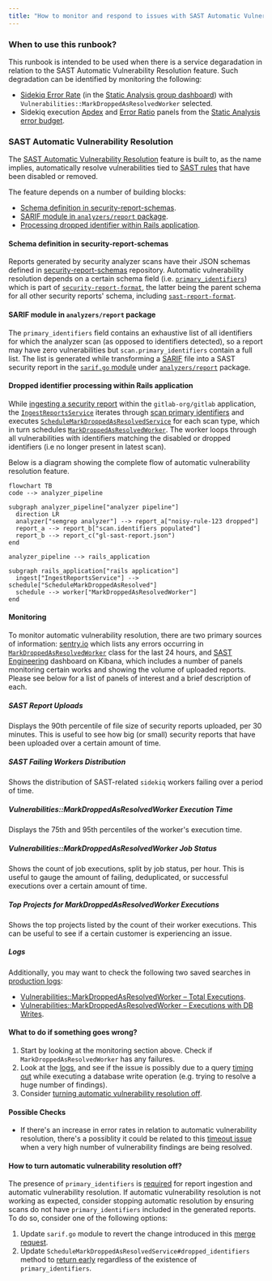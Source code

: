 ```yaml
---
title: "How to monitor and respond to issues with SAST Automatic Vulnerability Resolution?"
---
```


### When to use this runbook?

This runbook is intended to be used when there is a service degaradation in relation to the SAST Automatic Vulnerability Resolution feature. Such degradation can be identified by monitoring the following:

* [Sidekiq Error Rate](https://dashboards.gitlab.net/goto/st2S69zIg?orgId=1) (in the [Static Analysis group dashboard](https://dashboards.gitlab.net/d/stage-groups-static_analysis/stage-groups-static-analysis-group-dashboard?orgId=1)) with `Vulnerabilities::MarkDroppedAsResolvedWorker` selected.
* Sidekiq execution [Apdex](https://dashboards.gitlab.net/goto/MlCAe9kIg?orgId=1) and [Error Ratio](https://dashboards.gitlab.net/goto/6VQT6rzIR?orgId=1) panels from the [Static Analysis error budget](https://dashboards.gitlab.net/d/stage-groups-detail-static_analysis/stage-groups-static-analysis-group-error-budget-detail?orgId=1).

### SAST Automatic Vulnerability Resolution

The [SAST Automatic Vulnerability Resolution](https://docs.gitlab.com/ee/user/application_security/sast/#automatic-vulnerability-resolution) feature is built to, as the name implies, automatically resolve vulnerabilities tied to [SAST rules](https://gitlab.com/gitlab-org/security-products/sast-rules) that have been disabled or removed.

The feature depends on a number of building blocks:

* [Schema definition in security-report-schemas](#schema-definition-in-security-report-schemas).
* [SARIF module in `analyzers/report` package](#sarif-module-in-analyzersreport-package).
* [Processing dropped identifier within Rails application](#dropped-identifier-processing-within-rails-application).

#### Schema definition in security-report-schemas

Reports generated by security analyzer scans have their JSON schemas defined in [security-report-schemas](https://gitlab.com/gitlab-org/security-products/security-report-schemas) repository. Automatic vulnerability resolution depends on a certain schema field (i.e. [`primary_identifiers`](https://gitlab.com/gitlab-org/security-products/security-report-schemas/-/blob/3b3b76e83722a97181f52f473a80f2f5713591e6/src/security-report-format.json#L134-140)) which is part of [`security-report-format`](https://gitlab.com/gitlab-org/security-products/security-report-schemas/-/blob/master/src/security-report-format.json?ref_type=heads), the latter being the parent schema for all other security reports' schema, including [`sast-report-format`](https://gitlab.com/gitlab-org/security-products/security-report-schemas/-/blob/master/src/sast-report-format.json?ref_type=heads).

#### SARIF module in `analyzers/report` package

The `primary_identifiers` field contains an exhaustive list of all identifiers for which the analyzer scan (as opposed to identifiers detected), so a report may have zero vulnerabilities but `scan.primary_identifiers` contain a full list. The list is generated while transforming a [SARIF](https://sarifweb.azurewebsites.net/) file into a SAST security report in the [`sarif.go` module](https://gitlab.com/gitlab-org/security-products/analyzers/report/-/blob/ab86ee260f289d204e705ff1ed39c8c6f334b8d5/sarif.go#L170) under [`analyzers/report`](https://gitlab.com/gitlab-org/security-products/analyzers/report) package.

#### Dropped identifier processing within Rails application

While [ingesting a security report](https://docs.gitlab.com/ee/development/sec/security_report_ingestion_overview.html) within the `gitlab-org/gitlab` application, the [`IngestReportsService`](https://gitlab.com/gitlab-org/gitlab/-/blob/master/ee/app/services/security/ingestion/ingest_reports_service.rb) iterates through [scan primary identifiers](https://docs.gitlab.com/ee/development/integrations/secure.html#scan-primary-identifiers) and executes [`ScheduleMarkDroppedAsResolvedService`](https://gitlab.com/gitlab-org/gitlab/-/blob/master/ee/app/services/security/ingestion/schedule_mark_dropped_as_resolved_service.rb) for each scan type, which in turn schedules [`MarkDroppedAsResolvedWorker`](https://gitlab.com/gitlab-org/gitlab/-/blob/master/ee/app/workers/vulnerabilities/mark_dropped_as_resolved_worker.rb). The worker loops through all vulnerabilities with identifiers matching the disabled or dropped identifiers (i.e no longer present in latest scan).

Below is a diagram showing the complete flow of automatic vulnerability resolution feature.

```mermaid
flowchart TB
code --> analyzer_pipeline

subgraph analyzer_pipeline["analyzer pipeline"]
  direction LR
  analyzer["semgrep analyzer"] --> report_a["noisy-rule-123 dropped"]
  report_a --> report_b["scan.identifiers populated"]
  report_b --> report_c("gl-sast-report.json")
end

analyzer_pipeline --> rails_application

subgraph rails_application["rails application"]
  ingest["IngestReportsService"] --> schedule["ScheduleMarkDroppedAsResolved"]
  schedule --> worker["MarkDroppedAsResolvedWorker"]
end
```

#### Monitoring

To monitor automatic vulnerability resolution, there are two primary sources of information: [sentry.io](https://new-sentry.gitlab.net/organizations/gitlab/issues/?project=3&query=is%3Aunresolved+MarkDroppedAsResolvedWorker&referrer=issue-list&statsPeriod=24h) which lists any errors occurring in [`MarkDroppedAsResolvedWorker`](https://gitlab.com/gitlab-org/gitlab/-/blob/master/ee/app/workers/vulnerabilities/mark_dropped_as_resolved_worker.rb) class for the last 24 hours, and [SAST Engineering](https://log.gprd.gitlab.net/app/dashboards#/view/1eebd010-9a73-11ec-9dd2-93d354bef8e7) dashboard on Kibana, which includes a number of panels monitoring certain works and showing the volume of uploaded reports. Please see below for a list of panels of interest and a brief description of each.

##### SAST Report Uploads

Displays the 90th percentile of file size of security reports uploaded, per 30 minutes. This is useful to see how big (or small) security reports that have been uploaded over a certain amount of time.

##### SAST Failing Workers Distribution

Shows the distribution of SAST-related `sidekiq` workers failing over a period of time.

##### Vulnerabilities::MarkDroppedAsResolvedWorker Execution Time

Displays the 75th and 95th percentiles of the worker's execution time.

##### Vulnerabilities::MarkDroppedAsResolvedWorker Job Status

Shows the count of job executions, split by job status, per hour. This is useful to gauge the amount of failing, deduplicated, or successful executions over a certain amount of time.

##### Top Projects for MarkDroppedAsResolvedWorker Executions

Shows the top projects listed by the count of their worker executions. This can be useful to see if a certain customer is experiencing an issue.

##### Logs

Additionally, you may want to check the following two saved searches in [production logs](https://gitlab.com/gitlab-com/runbooks/-/blob/master/docs/logging/README.md#production-gitlabcom):

* [Vulnerabilities::MarkDroppedAsResolvedWorker – Total Executions](https://log.gprd.gitlab.net/app/discover#/view/90af2000-3561-11ee-bd28-d5868e2560c1).
* [Vulnerabilities::MarkDroppedAsResolvedWorker – Executions with DB Writes](https://log.gprd.gitlab.net/app/discover#/view/8f08a680-3562-11ee-bfa6-bb3e7da18467).

#### What to do if something goes wrong?

1. Start by looking at the monitoring section above. Check if `MarkDroppedAsResolvedWorker` has any failures.
1. Look at the [logs](#logs), and see if the issue is possibly due to a query [timing out](#possible-checks) while executing a database write operation (e.g. trying to resolve a huge number of findings).
1. Consider [turning automatic vulnerability resolution off](#how-to-turn-automatic-vulnerability-resolution-off).

#### Possible Checks

* If there's an increase in error rates in relation to automatic vulnerability resolution, there's a possiblity it could be related to this [timeout issue](https://gitlab.com/gitlab-org/gitlab/-/issues/417046) when a very high number of vulnerability findings are being resolved.

#### How to turn automatic vulnerability resolution off?

The presence of `primary_identifiers` is [required](https://gitlab.com/gitlab-org/gitlab/-/blob/9d85d9449da19a26d073c5eab49e7b9f128e4650/ee/app/services/security/ingestion/schedule_mark_dropped_as_resolved_service.rb#L43) for report ingestion and automatic vulnerability resolution. If automatic vulnerability resolution is not working as expected, consider stopping automatic resolution by ensuring scans do not have `primary_identifiers` included in the generated reports. To do so, consider one of the following options:

1. Update `sarif.go` module to revert the change introduced in this [merge request](https://gitlab.com/gitlab-org/security-products/analyzers/report/-/merge_requests/39).
2. Update `ScheduleMarkDroppedAsResolvedService#dropped_identifiers` method to [return early](https://gitlab.com/gitlab-org/gitlab/-/blob/9d85d9449da19a26d073c5eab49e7b9f128e4650/ee/app/services/security/ingestion/schedule_mark_dropped_as_resolved_service.rb#L43) regardless of the existence of `primary_identifiers`.
